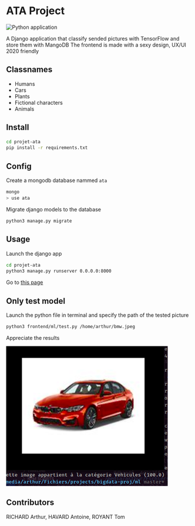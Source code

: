 # ATA Project

![Python application](https://github.com/arthuRHD/projet-ata/workflows/Python%20application/badge.svg)

A Django application that classify sended pictures with TensorFlow and store them with MangoDB
The frontend is made with a sexy design, UX/UI 2020 friendly

## Classnames

- Humans
- Cars
- Plants
- Fictional characters
- Animals

## Install

```sh
cd projet-ata
pip install -r requirements.txt
```

## Config

Create a mongodb database nammed `ata`

```sh
mongo
> use ata
```

Migrate django models to the database

```sh
python3 manage.py migrate
```

## Usage

Launch the django app

```sh
cd projet-ata
python3 manage.py runserver 0.0.0.0:8000
```

Go to [this page](http://localhost:8000/upload)

## Only test model

Launch the python file in terminal and specify the path of the tested picture

```sh
python3 frontend/ml/test.py /home/arthur/bmw.jpeg
```

Appreciate the results

![demo_img](templates/demo_img.png)

## Contributors

RICHARD Arthur, HAVARD Antoine, ROYANT Tom
